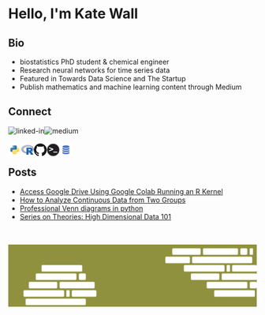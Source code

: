 # Hello, I'm Kate Wall

## Bio
- biostatistics PhD student & chemical engineer
- Research neural networks for time series data 
- Featured in Towards Data Science and The Startup 
- Publish mathematics and machine learning content through Medium

## Connect
[<img align="left" alt="linked-in" src="https://img.shields.io/badge/linkedin-%230077B5.svg?&style=for-the-badge&logo=linkedin&logoColor=white" />](https://www.linkedin.com/in/kate-wall/)
[<img align="left" alt="medium" src="https://img.shields.io/badge/medium-%2312100E.svg?&style=for-the-badge&logo=medium&logoColor=white" />](https://k8wall.medium.com/)
<br>
<br>
<img align="left" alt="Python" width="26px" src="https://raw.githubusercontent.com/github/explore/80688e429a7d4ef2fca1e82350fe8e3517d3494d/topics/python/python.png" />
<img align="left" alt="R" width="26px" src="https://raw.githubusercontent.com/github/explore/80688e429a7d4ef2fca1e82350fe8e3517d3494d/topics/r/r.png" />
<img align="left" alt="GitHub" width="26px" src="https://raw.githubusercontent.com/github/explore/78df643247d429f6cc873026c0622819ad797942/topics/github/github.png" />
<img align="left" alt="Terminal" width="26px" src="https://raw.githubusercontent.com/github/explore/80688e429a7d4ef2fca1e82350fe8e3517d3494d/topics/terminal/terminal.png" />
<img align="left" alt="SQL" width="26px" src="https://raw.githubusercontent.com/github/explore/80688e429a7d4ef2fca1e82350fe8e3517d3494d/topics/sql/sql.png" />
<br>

## Posts
<!-- BLOG-POST-LIST:START -->
- [Access Google Drive Using Google Colab Running an R Kernel](https://towardsdatascience.com/access-google-drive-using-google-colab-running-an-r-kernel-3736db7835?source=rss-dccf6b066551------2)
- [How to Analyze Continuous Data from Two Groups](https://towardsdatascience.com/how-to-analyze-continuous-data-from-two-groups-8d101510790f?source=rss-dccf6b066551------2)
- [Professional Venn diagrams in python](https://towardsdatascience.com/professional-venn-diagrams-in-python-638abfff39cc?source=rss-dccf6b066551------2)
- [Series on Theories: High Dimensional Data 101](https://medium.com/swlh/series-on-theories-high-dimensional-data-101-81cab8e0bea6?source=rss-dccf6b066551------2)
<!-- BLOG-POST-LIST:END -->
<br>
<br>
<img src="https://github.com/katewall/katewall/blob/main/LinkedIn%20Cover.png" alt="banner">
